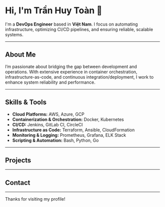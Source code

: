 # Hi, I'm Trần Huy Toàn 👋

I'm a **DevOps Engineer** based in **Việt Nam**. I focus on automating infrastructure, optimizing CI/CD pipelines, and ensuring reliable, scalable systems.

---

## About Me

I’m passionate about bridging the gap between development and operations. With extensive experience in container orchestration, infrastructure-as-code, and continuous integration/deployment, I work to enhance system reliability and performance.

---

## Skills & Tools

- **Cloud Platforms:** AWS, Azure, GCP
- **Containerization & Orchestration:** Docker, Kubernetes
- **CI/CD:** Jenkins, GitLab CI, CircleCI
- **Infrastructure as Code:** Terraform, Ansible, CloudFormation
- **Monitoring & Logging:** Prometheus, Grafana, ELK Stack
- **Scripting & Automation:** Bash, Python, Go

---

## Projects


---

## Contact

---

Thanks for visiting my profile!
